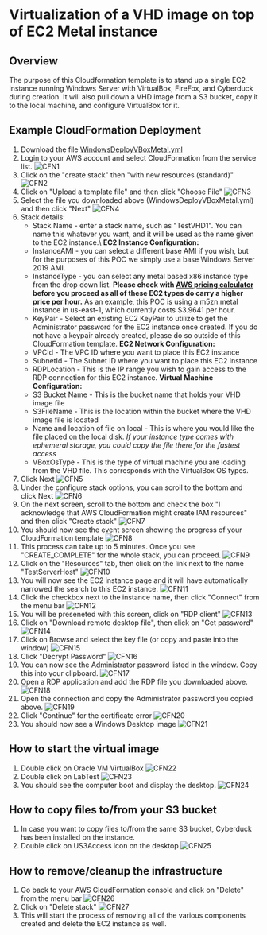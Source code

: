 # Virtualization of a VHD image on top of EC2 Metal instance

## Overview
The purpose of this Cloudformation template is to stand up a single EC2 instance running Windows Server with VirtualBox, FireFox, and Cyberduck during creation. It will also pull down a VHD image from a S3 bucket, copy it to the local machine, and configure VirtualBox for it.

## Example CloudFormation Deployment
1. Download the file [WindowsDeployVBoxMetal.yml](./WindowsDeployVBoxMetal.yml)
1. Login to your AWS account and select CloudFormation from the service list.
  ![CFN1](./documentation/CFN1.png)
1. Click on the "create stack" then "with new resources (standard)"
  ![CFN2](./documentation/CFN2.png)
1. Click on "Upload a template file" and then click "Choose File"
  ![CFN3](./documentation/CFN3.png)
1. Select the file you downloaded above (WindowsDeployVBoxMetal.yml) and then click "Next"
  ![CFN4](./documentation/CFN4.png)
1. Stack details:
    * Stack Name - enter a stack name, such as "TestVHD1". You can name this whatever you want, and it will be used as the name given to the EC2 instance.\ **EC2 Instance Configuration:**
    * InstanceAMI - you can select a different base AMI if you wish, but for the purposes of this POC we simply use a base Windows Server 2019 AMI.
    * InstanceType - you can select any metal based x86 instance type from the drop down list. **Please check with [AWS pricing calculator](https://calculator.aws/) before you proceed as all of these EC2 types do carry a higher price per hour.** As an example, this POC is using a m5zn.metal instance in us-east-1, which currently costs $3.9641 per hour.
    * KeyPair - Select an existing EC2 KeyPair to utilize to get the Administrator password for the EC2 instance once created. If you do not have a keypair already created, please do so outside of this CloudFormation template.  **EC2 Network Configuration:**
    * VPCId - The VPC ID where you want to place this EC2 instance
    * SubnetId - The Subnet ID where you want to place this EC2 instance
    * RDPLocation - This is the IP range you wish to gain access to the RDP connection for this EC2 instance.  **Virtual Machine Configuration:**
    * S3 Bucket Name - This is the bucket name that holds your VHD image file
    * S3FileName - This is the location within the bucket where the VHD image file is located
    * Name and location of file on local - This is where you would like the file placed on the local disk. *If your instance type comes with ephemeral storage, you could copy the file there for the fastest access*
    * VBoxOsType - This is the type of virtual machine you are loading from the VHD file. This corresponds with the VirtualBox OS types.
1. Click Next
  ![CFN5](./documentation/CFN5.png)
1. Under the configure stack options, you can scroll to the bottom and click Next
  ![CFN6](./documentation/CFN6.png)
1. On the next screen, scroll to the bottom and check the box "I acknowledge that AWS CloudFormation might create IAM resources" and then click "Create stack"
  ![CFN7](./documentation/CFN7.png)
1. You should now see the event screen showing the progress of your CloudFormation template
  ![CFN8](./documentation/CFN8.png)
1. This process can take up to 5 minutes. Once you see "CREATE_COMPLETE" for the whole stack, you can proceed.
  ![CFN9](./documentation/CFN9.png)
1. Click on the "Resources" tab, then click on the link next to the name "TestServerHost"
  ![CFN10](./documentation/CFN10.png)
1. You will now see the EC2 instance page and it will have automatically narrowed the search to this EC2 instance.
  ![CFN11](./documentation/CFN11.png)
1. Click the checkbox next to the instance name, then click "Connect" from the menu bar
  ![CFN12](./documentation/CFN12.png)
1. You will be preseneted with this screen, click on "RDP client"
  ![CFN13](./documentation/CFN13.png)
1. Click on "Download remote desktop file", then click on "Get password"
  ![CFN14](./documentation/CFN14.png)
1. Click on Browse and select the key file (or copy and paste into the window)
  ![CFN15](./documentation/CFN15.png)
1. Click "Decrypt Password"
  ![CFN16](./documentation/CFN16.png)
1. You can now see the Administrator password listed in the window. Copy this into your clipboard.
  ![CFN17](./documentation/CFN17.png)
1. Open a RDP application and add the RDP file you downloaded above.
  ![CFN18](./documentation/CFN18.png)
1. Open the connection and copy the Administrator password you copied above.
  ![CFN19](./documentation/CFN19.png)
1. Click "Continue" for the certificate error
  ![CFN20](./documentation/CFN20.png)
1. You should now see a Windows Desktop image
  ![CFN21](./documentation/CFN21.png)

## How to start the virtual image
1. Double click on Oracle VM VirtualBox
  ![CFN22](./documentation/CFN22.png)
1. Double click on LabTest
  ![CFN23](./documentation/CFN23.png)
1. You should see the computer boot and display the desktop.
  ![CFN24](./documentation/CFN24.png)

## How to copy files to/from your S3 bucket
1. In case you want to copy files to/from the same S3 bucket, Cyberduck has been installed on the instance.
1. Double click on US3Access icon on the desktop
  ![CFN25](./documentation/CFN25.png)

## How to remove/cleanup the infrastructure
1. Go back to your AWS CloudFormation console and click on "Delete" from the menu bar
  ![CFN26](./documentation/CFN26.png)
1. Click on "Delete stack"
  ![CFN27](./documentation/CFN27.png)
1. This will start the process of removing all of the various components created and delete the EC2 instance as well.
